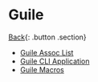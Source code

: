 # Guile

[Back](../../index.md#guile){: .button .section}
- [Guile Assoc List](./guile_assoc_list.md)
- [Guile CLI Application](./guile_cli_app.md)
- [Guile Macros](./guile_macros.md)
